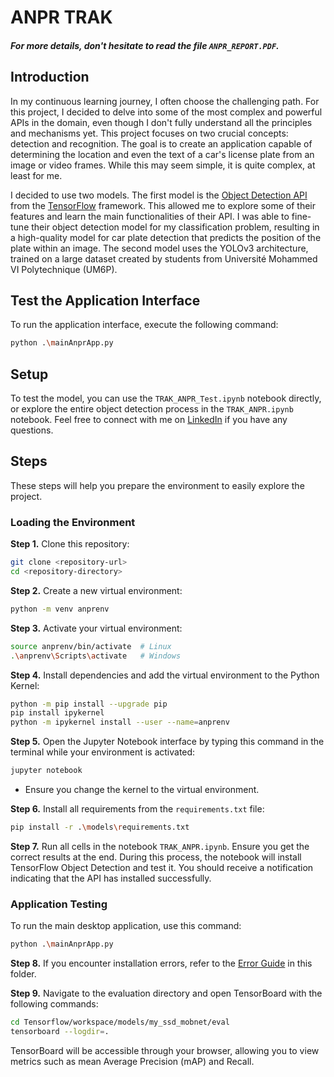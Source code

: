 # ANPR TRAK

##### For more details, don't hesitate to read the file `ANPR_REPORT.PDF`.

## Introduction

In my continuous learning journey, I often choose the challenging path. For this project, I decided to delve into some of the most complex and powerful APIs in the domain, even though I don't fully understand all the principles and mechanisms yet. This project focuses on two crucial concepts: detection and recognition. The goal is to create an application capable of determining the location and even the text of a car's license plate from an image or video frames. While this may seem simple, it is quite complex, at least for me.

I decided to use two models. The first model is the [Object Detection API](https://github.com/tensorflow/models/tree/master/research/object_detection) from the [TensorFlow](https://www.tensorflow.org/) framework. This allowed me to explore some of their features and learn the main functionalities of their API. I was able to fine-tune their object detection model for my classification problem, resulting in a high-quality model for car plate detection that predicts the position of the plate within an image. The second model uses the YOLOv3 architecture, trained on a large dataset created by students from Université Mohammed VI Polytechnique (UM6P).

## Test the Application Interface

To run the application interface, execute the following command:

```bash
python .\mainAnprApp.py
```

## Setup

To test the model, you can use the `TRAK_ANPR_Test.ipynb` notebook directly, or explore the entire object detection process in the `TRAK_ANPR.ipynb` notebook. Feel free to connect with me on [LinkedIn](https://www.linkedin.com/in/hamza-el-filali-en1999/) if you have any questions.

## Steps

These steps will help you prepare the environment to easily explore the project.

### Loading the Environment

**Step 1.** Clone this repository:

```bash
git clone <repository-url>
cd <repository-directory>
```

**Step 2.** Create a new virtual environment:

```bash
python -m venv anprenv
```

**Step 3.** Activate your virtual environment:

```bash
source anprenv/bin/activate  # Linux
.\anprenv\Scripts\activate   # Windows
```

**Step 4.** Install dependencies and add the virtual environment to the Python Kernel:

```bash
python -m pip install --upgrade pip
pip install ipykernel
python -m ipykernel install --user --name=anprenv
```

**Step 5.** Open the Jupyter Notebook interface by typing this command in the terminal while your environment is activated:

```bash
jupyter notebook
```

- Ensure you change the kernel to the virtual environment.

**Step 6.** Install all requirements from the `requirements.txt` file:

```bash
pip install -r .\models\requirements.txt
```

**Step 7.** Run all cells in the notebook `TRAK_ANPR.ipynb`. Ensure you get the correct results at the end. During this process, the notebook will install TensorFlow Object Detection and test it. You should receive a notification indicating that the API has installed successfully.

### Application Testing

To run the main desktop application, use this command:

```bash
python .\mainAnprApp.py
```

**Step 8.** If you encounter installation errors, refer to the [Error Guide](https://github.com/nicknochnack/TFODCourse/blob/main/Error%20Guide.md) in this folder.

**Step 9.** Navigate to the evaluation directory and open TensorBoard with the following commands:

```bash
cd Tensorflow/workspace/models/my_ssd_mobnet/eval
tensorboard --logdir=.
```

TensorBoard will be accessible through your browser, allowing you to view metrics such as mean Average Precision (mAP) and Recall.

